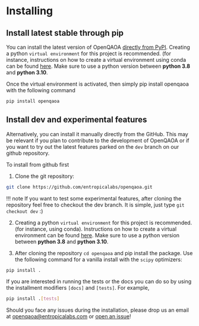 # Installing

## Install latest stable through pip

You can install the latest version of OpenQAOA [directly from PyPI](https://pypi.org/project/openqaoa/). Creating a python `virtual environment` for this project is recommended. (for instance, instructions on how to create a virtual environment using conda can be found [here](https://conda.io/projects/conda/en/latest/user-guide/tasks/manage-environments.html#creating-an-environment-with-commands). Make sure to use a python version between **python 3.8** and **python 3.10**. 

Once the virtual environment is activated, then simply pip install openqaoa with the following command

```bash
pip install openqaoa
```

## Install dev and experimental features

Alternatively, you can install it manually directly from the GitHub. This may be relevant if you plan to contribute to the development of OpenQAOA or if you want to try out the latest features parked on the `dev` branch on our github repository.

To install from github first

1. Clone the git repository:

```bash
git clone https://github.com/entropicalabs/openqaoa.git
```

!!! note
    If you want to test some experimental features, after cloning the repository feel free to checkout the dev branch. It is simple, just type `git checkout dev` :)

2. Creating a python `virtual environment` for this project is recommended. (for instance, using conda). Instructions on how to create a virtual environment can be found [here](https://conda.io/projects/conda/en/latest/user-guide/tasks/manage-environments.html#creating-an-environment-with-commands). Make sure to use a python version between **python 3.8** and **python 3.10**.

3. After cloning the repository `cd openqaoa` and pip install the package. Use the following command for a vanilla install with the `scipy` optimizers:

```bash
pip install .
```
If you are interested in running the tests or the docs you can do so by using the installment modifiers `[docs]` and `[tests]`. For example,

```bash
pip install .[tests]
```

Should you face any issues during the installation, please drop us an email at [openqaoa@entropicalabs.com](openqaoa@entropicalabs.com) or [open an issue](https://github.com/entropicalabs/openqaoa/issues)!